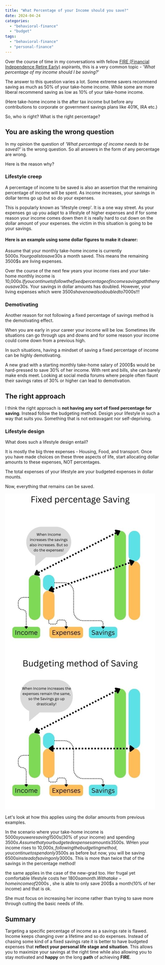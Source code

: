 ```yaml
---
title: "What Percentage of your Income should you save?"
date: 2024-04-24
categories: 
  - "behavioral-finance"
  - "budget"
tags: 
  - "behavioral-finance"
  - "personal-finance"
---
```


Over the course of time in my conversations with fellow [FIRE (Financial Independence Retire Early)](https://happypathfire.com/start-here/) aspirants, this is a very common topic - '_What percentage of my income should I be saving?_'

The answer to this question varies a lot. Some extreme savers recommend saving as much as 50% of your take-home income. While some are more liberal recommend saving as low as 10% of your take-home income. 

(Here take-home income is the after tax income but before any contributions to corporate or government savings plans like 401K, IRA etc.)

So, who is right? What is the right percentage?

## You are asking the wrong question

In my opinion the question of _'What percentage of income needs to be saved?'_ is the wrong question. So all answers in the form of any percentage are wrong.

Here is the reason why?

### Lifestyle creep

A percentage of income to be saved is also an assertion that the remaining percentage of income will be spent. As income increases, your savings in dollar terms go up but so do your expenses. 

This is popularly known as 'lifestyle creep'. It is a one way street. As your expenses go up you adapt to a lifestyle of higher expenses and if for some reason your income comes down then it is really hard to cut down on the dollar amount of your expenses. the victim in this situation is going to be your savings.

#### Here is an example using some dollar figures to make it clearer:

Assume that your monthly take-home income is currently 5000$s. Your goal is to save 30% of your take-home income. This is 1500$s a month saved. This means the remaining 3500$s are living expenses. 

Over the course of the next few years your income rises and your take-home monthly income is 10,000$s. If you continue to follow the fixed percentage of income saving path then you save 30% of your income or 3000$s. Your savings in dollar amounts has doubled. However, your living expenses which were 3500$s have now also doubled to 7000$s!!!

### Demotivating

Another reason for not following a fixed percentage of savings method is the demotivating effect.

When you are early in your career your income will be low. Sometimes life situations can go through ups and downs and for some reason your income could come down from a previous high.

In such situations, having a mindset of saving a fixed percentage of income can be highly demotivating. 

A new grad with a starting monthly take-home salary of 2000$s would be hard-pressed to save 30% of her income. With rent and bills, she can barely make ends meet. Looking at social media forums where people often flaunt their savings rates of 30% or higher can lead to demotivation.

## The right approach

I think the right approach is **not having any sort of fixed percentage for saving**. Instead follow the budgeting method. Design your lifestyle in such a way that suits you. Something that is not extravagant nor self-depriving. 

### Lifestyle design

What does such a lifestyle design entail? 

It is mostly the big three expenses - Housing, Food, and transport. Once you have made choices on these three aspects of life, start allocating dollar amounts to these expenses, NOT percentages.

The total expenses of your lifestyle are your budgeted expenses in dollar mounts. 

Now, everything that remains can be saved.

![](images/Fixed-percentage-Savings-487x1024.jpg)

Let's look at how this applies using the dollar amounts from previous examples.

In the scenario where your take-home income is 5000$s you were saving 1500$s(30% of your income) and spending 3500$s. Assume that your budgeted expenses amount is 3500$s. WHen your income rises to 10,000$s , following the budgeting method, you continue to spend only 3500$s as before but now, you will be saving 6500$s instead of saving only 3000$s. This is more than twice that of the savings in the percentage method!

the same applies in the case of the new-grad too. Her frugal yet comfortable lifestyle costs her 1800$s a month. With a take-home income of 2000$s , she is able to only save 200$s a month(10% of her income) and that is ok.

She must focus on increasing her income rather than trying to save more through cutting the basic needs of life.

## Summary

Targeting a specific percentage of income as a savings rate is flawed. Income keeps changing over a lifetime and so do expenses. Instead of chasing some kind of a fixed savings rate it is better to have budgeted expenses that **reflect your personal life stage and situation**. This allows you to maximize your savings at the right time while also allowing you to stay motivated and **happy** on the long **path** of achieving **FIRE**.
